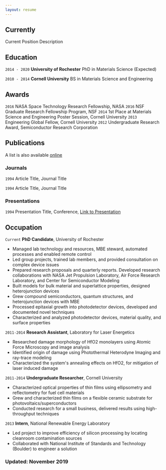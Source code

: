 ```yaml
---
layout: resume
---
```

## Currently

Current Position Description

## Education

`2014 - 2020`
__University of Rochester__
PhD in Materials Science (Expected)

`2010 - 2014`
__Cornell University__
BS in Materials Science and Engineering 

## Awards

`2016` NASA Space Technology Research Fellowship, NASA
`2016` NSF Graduate Research Fellowship Program, NSF
`2014` 1st Place at Materials Science and Engineering Poster Session, Cornell University
`2013` Engineering Global Fellow, Cornell University
`2012` Undergraduate Research Award, Semiconductor Research Corporation

## Publications
A list is also available [online](https://scholar.google.co.uk/citations?user=XaOFLHIAAAAJ)

### Journals

`1994`
Article Title, Journal Title

`1994`
Article Title, Journal Title

### Presentations

`1994`
Presentation Title, Conference, <a href="https://MyWebsite.tld/presentation1">Link to Presentation</a>


## Occupation

`Current`
__PhD Candidate__, University of Rochester 
-	Managed lab technology and resources, MBE steward, automated processes and enabled remote control
-	Led group projects, trained lab members, and provided consultation on complex device issues
-	Prepared research proposals and quarterly reports. Developed research collaborations with NASA Jet Propulsion Laboratory, Air Force Research Laboratory, and Center for Semiconductor Modeling
-	Built models for bulk material and superlattice properties, designed heterojunction devices
-	Grew compound semiconductors, quantum structures, and heterojunction devices with MBE
-	Processed epitaxial growth into photodetector devices, developed and documented novel techniques
-	Characterized and analyzed photodetector devices, material quality, and surface properties

`2011-2014`
__Research Assistant__, Laboratory for Laser Energetics
-	Researched damage morphology of HfO2 monolayers using Atomic Force Microscopy and image analysis
-	Identified origin of damage using Photothermal Heterodyne Imaging and ray-trace modeling
-	Characterized the system's annealing effects on HfO2, for mitigation of laser induced damage

`2011-2014`
__Undergraduate Researcher__, Cornell University
-	Characterized optical properties of thin films using ellipsometry and reflectometry for fuel cell materials
-	Grew and characterized thin films on a flexible ceramic substrate for photovoltaics/superconductors
-	Conducted research for a small business, delivered results using high-throughput techniques

`2013`
__Intern__, National Renewable Energy Laboratory
-	Led project to improve efficiency of silicon processing by locating cleanroom contamination sources
-	Collaborated with National Institute of Standards and Technology (Boulder) to engineer a solution



### Updated: November 2019
